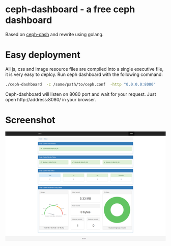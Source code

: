 # ceph-dashboard - a free ceph dashboard 
Based on [ceph-dash](https://github.com/Crapworks/ceph-dash) and rewrite using golang.

# Easy deployment
All js, css and image resource files are compiled into a single executive file, it is very easy to deploy.
Run ceph dashboard with the following command:

```bash
./ceph-dashboard  -c /some/path/to/ceph.conf  -http "0.0.0.0:8080"
```
Ceph-dashboard will listen on 8080 port and wait for your request. 
Just open http://address:8080/ in your browser.

# Screenshot
![ceph dashboard screenshot](/screenshot/ceph_dashboard_screenshot.png)
